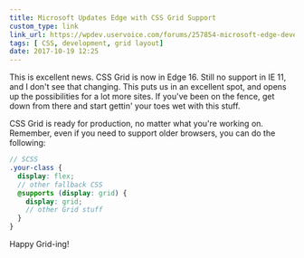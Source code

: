 ```yaml
---
title: Microsoft Updates Edge with CSS Grid Support
custom_type: link
link_url: https://wpdev.uservoice.com/forums/257854-microsoft-edge-developer/suggestions/6514853-update-css-grid
tags: [ CSS, development, grid layout]
date: 2017-10-19 12:25
---
```


This is excellent news. CSS Grid is now in Edge 16. Still no support in IE 11, and I don't see that changing. This puts us in an excellent spot, and opens up the possibilities for a lot more sites. If you've been on the fence, get down from there and start gettin' your toes wet with this stuff.

CSS Grid is ready for production, no matter what you're working on. Remember, even if you need to support older browsers, you can do the following:

```scss
// SCSS
.your-class {
  display: flex;
  // other fallback CSS
  @supports (display: grid) {
    display: grid;
    // other Grid stuff
  }
}
```

Happy Grid-ing!
